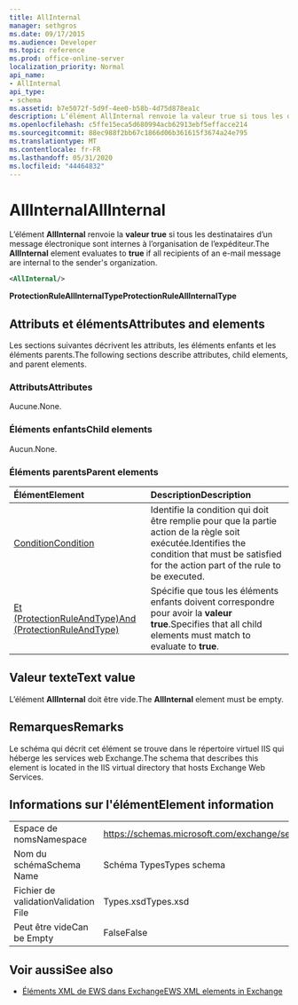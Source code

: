 ```yaml
---
title: AllInternal
manager: sethgros
ms.date: 09/17/2015
ms.audience: Developer
ms.topic: reference
ms.prod: office-online-server
localization_priority: Normal
api_name:
- AllInternal
api_type:
- schema
ms.assetid: b7e5072f-5d9f-4ee0-b58b-4d75d878ea1c
description: L’élément AllInternal renvoie la valeur true si tous les destinataires d’un message électronique sont internes à l’organisation de l’expéditeur.
ms.openlocfilehash: c5ffe15eca5d680994acb62913ebf5effacce214
ms.sourcegitcommit: 88ec988f2bb67c1866d06b361615f3674a24e795
ms.translationtype: MT
ms.contentlocale: fr-FR
ms.lasthandoff: 05/31/2020
ms.locfileid: "44464832"
---
```

# <a name="allinternal"></a><span data-ttu-id="ab090-103">AllInternal</span><span class="sxs-lookup"><span data-stu-id="ab090-103">AllInternal</span></span>

<span data-ttu-id="ab090-104">L’élément **AllInternal** renvoie la **valeur true** si tous les destinataires d’un message électronique sont internes à l’organisation de l’expéditeur.</span><span class="sxs-lookup"><span data-stu-id="ab090-104">The **AllInternal** element evaluates to **true** if all recipients of an e-mail message are internal to the sender's organization.</span></span> 
  
```xml
<AllInternal/>
```

 <span data-ttu-id="ab090-105">**ProtectionRuleAllInternalType**</span><span class="sxs-lookup"><span data-stu-id="ab090-105">**ProtectionRuleAllInternalType**</span></span>
## <a name="attributes-and-elements"></a><span data-ttu-id="ab090-106">Attributs et éléments</span><span class="sxs-lookup"><span data-stu-id="ab090-106">Attributes and elements</span></span>

<span data-ttu-id="ab090-107">Les sections suivantes décrivent les attributs, les éléments enfants et les éléments parents.</span><span class="sxs-lookup"><span data-stu-id="ab090-107">The following sections describe attributes, child elements, and parent elements.</span></span>
  
### <a name="attributes"></a><span data-ttu-id="ab090-108">Attributs</span><span class="sxs-lookup"><span data-stu-id="ab090-108">Attributes</span></span>

<span data-ttu-id="ab090-109">Aucune.</span><span class="sxs-lookup"><span data-stu-id="ab090-109">None.</span></span>
  
### <a name="child-elements"></a><span data-ttu-id="ab090-110">Éléments enfants</span><span class="sxs-lookup"><span data-stu-id="ab090-110">Child elements</span></span>

<span data-ttu-id="ab090-111">Aucun.</span><span class="sxs-lookup"><span data-stu-id="ab090-111">None.</span></span>
  
### <a name="parent-elements"></a><span data-ttu-id="ab090-112">Éléments parents</span><span class="sxs-lookup"><span data-stu-id="ab090-112">Parent elements</span></span>

|<span data-ttu-id="ab090-113">**Élément**</span><span class="sxs-lookup"><span data-stu-id="ab090-113">**Element**</span></span>|<span data-ttu-id="ab090-114">**Description**</span><span class="sxs-lookup"><span data-stu-id="ab090-114">**Description**</span></span>|
|:-----|:-----|
|[<span data-ttu-id="ab090-115">Condition</span><span class="sxs-lookup"><span data-stu-id="ab090-115">Condition</span></span>](condition.md) <br/> |<span data-ttu-id="ab090-116">Identifie la condition qui doit être remplie pour que la partie action de la règle soit exécutée.</span><span class="sxs-lookup"><span data-stu-id="ab090-116">Identifies the condition that must be satisfied for the action part of the rule to be executed.</span></span>  <br/> |
|[<span data-ttu-id="ab090-117">Et (ProtectionRuleAndType)</span><span class="sxs-lookup"><span data-stu-id="ab090-117">And (ProtectionRuleAndType)</span></span>](and-protectionruleandtype.md) <br/> |<span data-ttu-id="ab090-118">Spécifie que tous les éléments enfants doivent correspondre pour avoir la **valeur true**.</span><span class="sxs-lookup"><span data-stu-id="ab090-118">Specifies that all child elements must match to evaluate to **true**.</span></span>  <br/> |
   
## <a name="text-value"></a><span data-ttu-id="ab090-119">Valeur texte</span><span class="sxs-lookup"><span data-stu-id="ab090-119">Text value</span></span>

<span data-ttu-id="ab090-120">L’élément **AllInternal** doit être vide.</span><span class="sxs-lookup"><span data-stu-id="ab090-120">The **AllInternal** element must be empty.</span></span> 
  
## <a name="remarks"></a><span data-ttu-id="ab090-121">Remarques</span><span class="sxs-lookup"><span data-stu-id="ab090-121">Remarks</span></span>

<span data-ttu-id="ab090-122">Le schéma qui décrit cet élément se trouve dans le répertoire virtuel IIS qui héberge les services web Exchange.</span><span class="sxs-lookup"><span data-stu-id="ab090-122">The schema that describes this element is located in the IIS virtual directory that hosts Exchange Web Services.</span></span>
  
## <a name="element-information"></a><span data-ttu-id="ab090-123">Informations sur l'élément</span><span class="sxs-lookup"><span data-stu-id="ab090-123">Element information</span></span>

|||
|:-----|:-----|
|<span data-ttu-id="ab090-124">Espace de noms</span><span class="sxs-lookup"><span data-stu-id="ab090-124">Namespace</span></span>  <br/> |https://schemas.microsoft.com/exchange/services/2006/types  <br/> |
|<span data-ttu-id="ab090-125">Nom du schéma</span><span class="sxs-lookup"><span data-stu-id="ab090-125">Schema Name</span></span>  <br/> |<span data-ttu-id="ab090-126">Schéma Types</span><span class="sxs-lookup"><span data-stu-id="ab090-126">Types schema</span></span>  <br/> |
|<span data-ttu-id="ab090-127">Fichier de validation</span><span class="sxs-lookup"><span data-stu-id="ab090-127">Validation File</span></span>  <br/> |<span data-ttu-id="ab090-128">Types.xsd</span><span class="sxs-lookup"><span data-stu-id="ab090-128">Types.xsd</span></span>  <br/> |
|<span data-ttu-id="ab090-129">Peut être vide</span><span class="sxs-lookup"><span data-stu-id="ab090-129">Can be Empty</span></span>  <br/> |<span data-ttu-id="ab090-130">False</span><span class="sxs-lookup"><span data-stu-id="ab090-130">False</span></span>  <br/> |
   
## <a name="see-also"></a><span data-ttu-id="ab090-131">Voir aussi</span><span class="sxs-lookup"><span data-stu-id="ab090-131">See also</span></span>

- [<span data-ttu-id="ab090-132">Éléments XML de EWS dans Exchange</span><span class="sxs-lookup"><span data-stu-id="ab090-132">EWS XML elements in Exchange</span></span>](ews-xml-elements-in-exchange.md)

